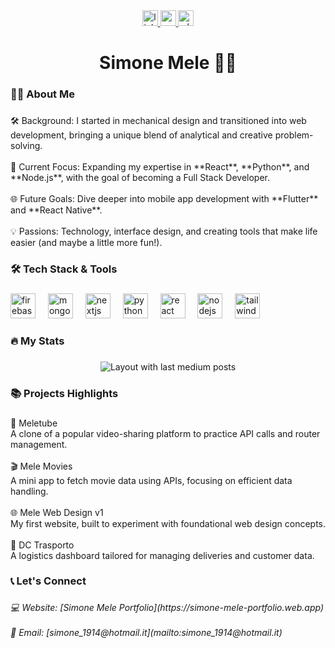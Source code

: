 <div align="center">
  <a href="https://www.linkedin.com/in/simone-mele-9058b41b0/" target="_blank">
    <img src="https://img.shields.io/static/v1?message=LinkedIn&logo=linkedin&label=&color=0077B5&logoColor=white&labelColor=&style=for-the-badge" height="25" alt="linkedin logo"  />
  </a>
  <a href="simone_1914@hotmail.it" target="_blank">
    <img src="https://img.shields.io/static/v1?message=Gmail&logo=gmail&label=&color=D14836&logoColor=white&labelColor=&style=for-the-badge" height="25" alt="gmail logo"  />
  </a>
  <a href="https://wa.me/qr/7R4ZJGDXIN5CE1" target="_blank">
    <img src="https://img.shields.io/static/v1?message=Whatsapp&logo=whatsapp&label=&color=25D366&logoColor=white&labelColor=&style=for-the-badge" height="25" alt="whatsapp logo"  />
  </a>
</div>

###

<h1 align="center">Simone Mele 🍎🍏</h1>

###

<h3 align="left">👩‍💻  About Me</h3>

###

<p align="left">🛠 Background: I started in mechanical design and transitioned into web development, bringing a unique blend of analytical and creative problem-solving.<br><br>🎯 Current Focus: Expanding my expertise in **React**, **Python**, and **Node.js**, with the goal of becoming a Full Stack Developer.<br><br>🌐 Future Goals: Dive deeper into mobile app development with **Flutter** and **React Native**.<br><br>💡 Passions: Technology, interface design, and creating tools that make life easier (and maybe a little more fun!).</p>

###

<h3 align="left">🛠 Tech Stack & Tools</h3>

###

<div align="left">
  <img src="https://cdn.jsdelivr.net/gh/devicons/devicon/icons/firebase/firebase-plain-wordmark.svg" height="40" alt="firebase logo"  />
  <img width="12" />
  <img src="https://cdn.jsdelivr.net/gh/devicons/devicon/icons/mongodb/mongodb-original.svg" height="40" alt="mongodb logo"  />
  <img width="12" />
  <img src="https://cdn.jsdelivr.net/gh/devicons/devicon/icons/nextjs/nextjs-original.svg" height="40" alt="nextjs logo"  />
  <img width="12" />
  <img src="https://cdn.jsdelivr.net/gh/devicons/devicon/icons/python/python-original.svg" height="40" alt="python logo"  />
  <img width="12" />
  <img src="https://cdn.jsdelivr.net/gh/devicons/devicon/icons/react/react-original.svg" height="40" alt="react logo"  />
  <img width="12" />
  <img src="https://cdn.jsdelivr.net/gh/devicons/devicon/icons/nodejs/nodejs-original.svg" height="40" alt="nodejs logo"  />
  <img width="12" />
  <img src="https://cdn.jsdelivr.net/gh/devicons/devicon/icons/tailwindcss/tailwindcss-original-wordmark.svg" height="40" alt="tailwindcss logo"  />
</div>

###

<h3 align="left">🔥   My Stats</h3>

###

<div align="center">
  <img src="https://github-read-medium-git-main.pahlevikun.vercel.app/latest?limit=4&username=SimonePere" alt="Layout with last medium posts"  />
</div>

###

<h3 align="left">📚 Projects Highlights</h3>

###

<p align="left">🎥 Meletube<br>A clone of a popular video-sharing platform to practice API calls and router management.<br><br>🎬 Mele Movies<br>A mini app to fetch movie data using APIs, focusing on efficient data handling. <br><br>🌐 Mele Web Design v1<br>My first website, built to experiment with foundational web design concepts. <br><br>🚚 DC Trasporto<br>A logistics dashboard tailored for managing deliveries and customer data.</p>

###

<h3 align="left">📞 Let's Connect</h3>

###

<h6 align="left">💻 Website: [Simone Mele Portfolio](https://simone-mele-portfolio.web.app)<br><br>📩 Email: [simone_1914@hotmail.it](mailto:simone_1914@hotmail.it)</h6>

###